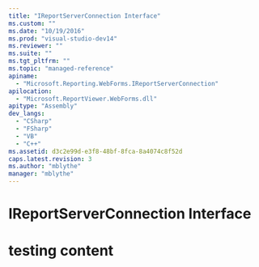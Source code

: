 ```yaml
---
title: "IReportServerConnection Interface"
ms.custom: ""
ms.date: "10/19/2016"
ms.prod: "visual-studio-dev14"
ms.reviewer: ""
ms.suite: ""
ms.tgt_pltfrm: ""
ms.topic: "managed-reference"
apiname: 
  - "Microsoft.Reporting.WebForms.IReportServerConnection"
apilocation: 
  - "Microsoft.ReportViewer.WebForms.dll"
apitype: "Assembly"
dev_langs: 
  - "CSharp"
  - "FSharp"
  - "VB"
  - "C++"
ms.assetid: d3c2e99d-e3f8-48bf-8fca-8a4074c8f52d
caps.latest.revision: 3
ms.author: "mblythe"
manager: "mblythe"
---
```

# IReportServerConnection Interface
# testing content